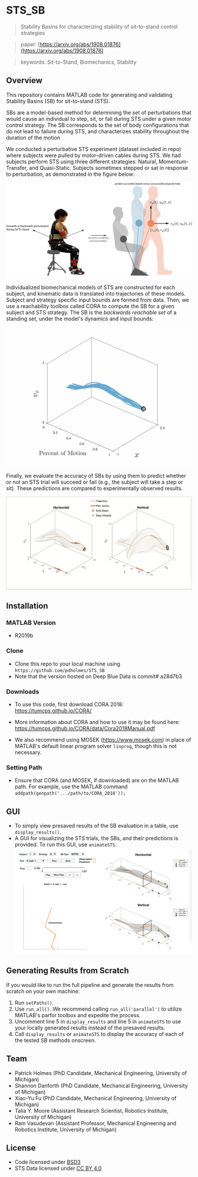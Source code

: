# STS_SB

> Stability Basins for characterizing stability of sit-to-stand control strategies

> paper: [https://arxiv.org/abs/1908.01876](https://arxiv.org/abs/1908.01876)

> keywords: Sit-to-Stand, Biomechanics, Stability

## Overview

This repository contains MATLAB code for generating and validating Stability Basins (SB) for sit-to-stand (STS).

SBs are a model-based method for determining the set of perturbations that would cause an individual to step, sit, or fall during STS under a given motor control strategy. The SB corresponds to the set of body configurations that do not lead to failure during STS, and characterizes stability throughout the duration of the motion

We conducted a perturbative STS experiment (dataset included in repo) where subjects were pulled by motor-driven cables during STS.
We had subjects perform STS using three different strategies: Natural, Momentum-Transfer, and Quasi-Static.
Subjects sometimes stepped or sat in response to perturbation, as demonstrated in the figure below:

![](https://github.com/pdholmes/STS_SB/blob/master/images/models.png "STS cartoon")

Individualized biomechanical models of STS are constructed for each subject, and kinematic data is translated into trajectories of these models.
Subject and strategy specific input bounds are formed from data.
Then, we use a reachability toolbox called CORA to compute the SB for a given subject and STS strategy.
The SB is the *backwards reachable set* of a standing set, under the model's dynamics and input bounds:

![](https://github.com/pdholmes/STS_SB/blob/master/images/backprop_x.gif "BRS")

Finally, we evaluate the accuracy of SBs by using them to predict whether or not an STS trial will succeed or fail (e.g., the subject will take a step or sit).
These predictions are compared to experimentally observed results.

![](https://github.com/pdholmes/STS_SB/blob/master/images/basin_step.png "SB predicts step will occur")

## Installation
### MATLAB Version
- R2019b
### Clone
- Clone this repo to your local machine using `https://github.com/pdholmes/STS_SB`
- Note that the version hosted on Deep Blue Data is commit# a28d7b3
### Downloads
- To use this code, first download CORA 2018: https://tumcps.github.io/CORA/
- More information about CORA and how to use it may be found here: https://tumcps.github.io/CORA/data/Cora2018Manual.pdf

- We also recommend using MOSEK (https://www.mosek.com) in place of MATLAB's default linear program solver `linprog`, though this is not necessary.
### Setting Path
- Ensure that CORA (and MOSEK, if downloaded) are on the MATLAB path. For example, use the MATLAB command `addpath(genpath('.../path/to/CORA_2018'));`
## GUI
- To simply view presaved results of the SB evaluation in a table, use `display_results()`.
- A GUI for visualizing the STS trials, the SBs, and their predictions is provided. To run this GUI, use `animateSTS`.
![](https://github.com/pdholmes/STS_SB/blob/master/images/GUI_example.png "GUI for visualizing STS results")
## Generating Results from Scratch
If you would like to run the full pipeline and generate the results from scratch on your own machine:
1) Run `setPaths()`.
2) Use `run_all()`. We recommend calling `run_all('parallel')` to utilize MATLAB's parfor toolbox and expedite the process.
3) Uncomment line 5 in `display_results` and line 5 in `animateSTS` to use your locally generated results instead of the presaved results.
4) Call `display_results` or `animateSTS` to display the accuracy of each of the tested SB methods onscreen.
## Team
- Patrick Holmes (PhD Candidate, Mechanical Engineering, University of Michigan)
- Shannon Danforth (PhD Candidate, Mechanical Engineering, University of Michigan)
- Xiao-Yu Fu (PhD Candidate, Mechanical Engineering, University of Michigan)
- Talia Y. Moore (Assistant Research Scientist, Robotics Institute, University of Michigan)
- Ram Vasudevan (Assistant Professor, Mechanical Engineering and Robotics Institute, University of Michigan)
## License
- Code licensed under [BSD3](https://opensource.org/licenses/BSD-3-Clause)
- STS Data licensed under [CC BY 4.0](https://creativecommons.org/licenses/by/4.0/)
